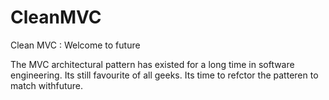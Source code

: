 # CleanMVC
Clean MVC : Welcome to future

The MVC architectural pattern has existed for a long time in software engineering. Its still favourite of all geeks. Its time to refctor the patteren to match withfuture.
